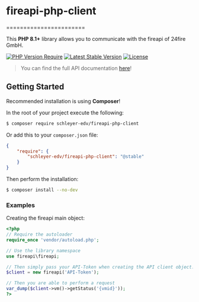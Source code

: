 # fireapi-php-client

=======================

This **PHP 8.1+** library allows you to communicate with the fireapi of 24fire GmbH.

[![PHP Version Require](http://poser.pugx.org/schleyer-edv/fireapi-php-client/require/php)](https://packagist.org/packages/schleyer-edv/fireapi-php-client)
[![Latest Stable Version](http://poser.pugx.org/schleyer-edv/fireapi-php-client/v)](https://packagist.org/packages/schleyer-edv/fireapi-php-client)
[![License](http://poser.pugx.org/schleyer-edv.de/fireapi-php-client/license)](https://packagist.org/packages/schleyer-edv/fireapi-php-client)


> You can find the full API documentation [here](https://docs.fireapi.de/)!

## Getting Started

Recommended installation is using **Composer**!

In the root of your project execute the following:
```sh
$ composer require schleyer-edv/fireapi-php-client
```

Or add this to your `composer.json` file:
```json
{
    "require": {
        "schleyer-edv/fireapi-php-client": "@stable"
    }
}
```

Then perform the installation:
```sh
$ composer install --no-dev
```

### Examples

Creating the fireapi main object:
```php
<?php
// Require the autoloader
require_once 'vendor/autoload.php';

// Use the library namespace
use fireapi\fireapi;

// Then simply pass your API-Token when creating the API client object.
$client = new fireapi('API-Token');

// Then you are able to perform a request
var_dump($client->vm()->getStatus('{vmid}'));
?>
```
